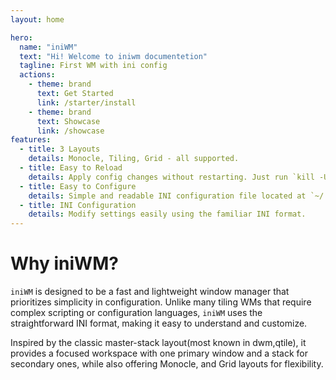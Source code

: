 ```yaml
---
layout: home

hero:
  name: "iniWM"
  text: "Hi! Welcome to iniwm documentetion"
  tagline: First WM with ini config
  actions:
    - theme: brand
      text: Get Started
      link: /starter/install
    - theme: brand
      text: Showcase
      link: /showcase
features:
  - title: 3 Layouts
    details: Monocle, Tiling, Grid - all supported.
  - title: Easy to Reload
    details: Apply config changes without restarting. Just run `kill -USR1 $(pgrep iniwm)`.
  - title: Easy to Configure
    details: Simple and readable INI configuration file located at `~/.config/iniwm/iniwm.ini`.
  - title: INI Configuration
    details: Modify settings easily using the familiar INI format.
---
```


# Why iniWM?

`iniWM` is designed to be a fast and lightweight window manager that prioritizes simplicity in configuration. Unlike many tiling WMs that require complex scripting or configuration languages, `iniWM` uses the straightforward INI format, making it easy to understand and customize.

Inspired by the classic master-stack layout(most known in dwm,qtile), it provides a focused workspace with one primary window and a stack for secondary ones, while also offering Monocle, and Grid layouts for flexibility.
